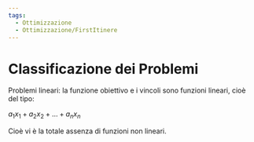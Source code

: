 ```yaml
---
tags:
  - Ottimizzazione
  - Ottimizzazione/FirstItinere
---
```

# Classificazione dei Problemi

Problemi lineari: la funzione obiettivo e i vincoli sono funzioni lineari, cioè del tipo:

$a_{1}x_{1}+a_{2}x_{2}+\dots+a_{n}x_{n}$

Cioè vi è la totale assenza di funzioni non lineari.